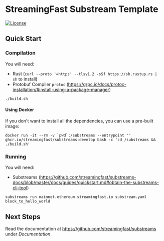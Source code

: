 # StreamingFast Substream Template
[![License](https://img.shields.io/badge/License-Apache%202.0-blue.svg)](https://opensource.org/licenses/Apache-2.0)

## Quick Start

### Compilation

You will need:
- Rust (`curl --proto '=https' --tlsv1.2 -sSf https://sh.rustup.rs | sh` to install)
- Protobuf Compiler `protoc` (https://grpc.io/docs/protoc-installation/#install-using-a-package-manager)

```
./build.sh
```

#### Using Docker

If you don't want to install all the dependencies, you can use a pre-built image:

```
docker run -it --rm -v `pwd`:/substreams --entrypoint '' ghcr.io/streamingfast/substreams:develop bash -c 'cd /substreams && ./build.sh'
```

### Running

You will need:
- Substreams (https://github.com/streamingfast/substreams-docs/blob/master/docs/guides/quickstart.md#obtain-the-substreams-cli-tool)

```
substreams run mainnet.ethereum.streamingfast.io substream.yaml block_to_hello_world
```

## Next Steps

Read the documentation at https://github.com/streamingfast/substreams under _Documentation_.

